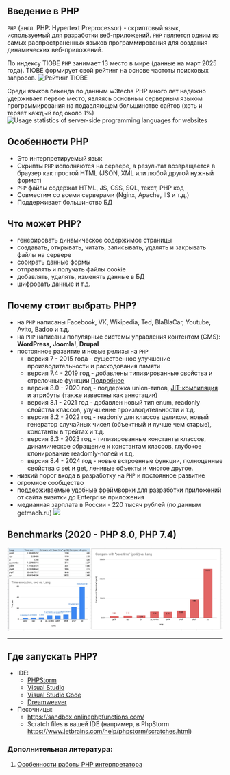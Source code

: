 ## Введение в PHP

`PHP` (англ. PHP: Hypertext Preprocessor) - скриптовый язык, используемый для разработки веб-приложений.
`PHP` является одним из самых распространенных языков программирования для создания динамических веб-приложений.

По индексу TIOBE `PHP` занимает 13 место в мире (данные на март 2025 года). TIOBE формирует свой рейтинг на основе частоты поисковых запросов.
![Рейтинг TIOBE](https://github.com/user-attachments/assets/7838876d-4698-4ac3-b34c-2e37d56a78be)

Среди языков бекенда по данным w3techs PHP много лет надёжно удерживает первое место, являясь основным серверным языком программирования на подавляющем большинстве сайтов (хоть и теряет каждый год около 1%)
![Usage statistics of server-side programming languages for websites](https://github.com/user-attachments/assets/f78bd404-13a7-47fc-8460-5b8baca22992)



## Особенности PHP
- Это интерпретируемый язык
- Скрипты `PHP` исполняются на сервере, а результат возвращается в браузер как простой HTML (JSON, XML или любой другой нужный формат)
- `PHP` файлы содержат HTML, JS, CSS, SQL, текст, PHP код
- Совместим со всеми серверами (Nginx, Apache, IIS и т.д.)
- Поддерживает большинство БД

## Что может PHP?
- генерировать динамическое содержимое страницы
- создавать, открывать, читать, записывать, удалять и закрывать файлы на сервере
- собирать данные формы
- отправлять и получать файлы cookie
- добавлять, удалять, изменять данные в БД
- шифровать данные и т.д.

## Почему стоит выбрать PHP?

- на `PHP` написаны Facebook, VK, Wikipedia, Ted, BlaBlaCar, Youtube, Avito, Badoo и т.д. 
- на `PHP` написаны популярные системы управления контентом (CMS): **WordPress, Joomla!, Drupal**
- постоянное развитие и новые релизы на `PHP`
    - версия 7 - 2015 года - существенное улучшение производительности и расходования памяти
    - версия 7.4 - 2019 год - добавлены типизированные свойства и стрелочные функции [Подробнее](https://www.php.net/manual/ru/migration74.new-features.php#migration74.new-features.core.typed-properties)
    - версия 8.0 - 2020 год - поддержка union-типов, [JIT-компиляция](https://ru.wikipedia.org/wiki/JIT-%D0%BA%D0%BE%D0%BC%D0%BF%D0%B8%D0%BB%D1%8F%D1%86%D0%B8%D1%8F) и атрибуты (также известны как аннотации)
    - версия 8.1 - 2021 год - добавлен новый тип enum, readonly свойства классов, улучшение производительности и т.д.
    - версия 8.2 - 2022 год - readonly для классов целиком, новый генератор случайных чисел (объектный и лучше чем старые), константы в трейтах и т.д.
    - версия 8.3 - 2023 год - типизированные константы классов, динамическое обращение к константам классов, глубокое клонирование readomly-полей и т.д.
    - версия 8.4 - 2024 год - новые встроенные функции, полноценные свойства с set и get, ленивые объекты и многое другое.
- низкий порог входа в разработку на `PHP` и постоянное развитие
- огромное сообщество
- поддерживаемые удобные фреймворки для разработки приложений от сайта визитки до Enterprise приложения
- медианная зарплата в России - 220 тысяч рублей (по данным getmach.ru)
  [![](https://github.com/user-attachments/assets/7de035d0-2bef-4c68-8147-e0d66b7af797)](https://getmatch.ru/salaries/php)






## Benchmarks (2020 - PHP 8.0, PHP 7.4)

[![PYPL](assets/benchmark.png)](https://habr.com/ru/post/532432/)


----------

## Где запускать PHP?

- IDE:
    - [PHPStorm](https://www.jetbrains.com/help/phpstorm/installation-guide.html)
    - [Visual Studio](https://visualstudio.microsoft.com/)
    - [Visual Studio Code](https://code.visualstudio.com/docs/languages/php)
    - [Dreamweaver](https://helpx.adobe.com/dreamweaver/get-started.html)
- Песочницы:
    - https://sandbox.onlinephpfunctions.com/
    - Scratch files в вашей IDE (например, в PhpStorm https://www.jetbrains.com/help/phpstorm/scratches.html)

### Дополнительная литература:
1. [Особенности работы PHP интерпретатора](https://ru.wikipedia.org/wiki/PHP#%D0%9E%D1%81%D0%BE%D0%B1%D0%B5%D0%BD%D0%BD%D0%BE%D1%81%D1%82%D0%B8_%D0%B8%D0%BD%D1%82%D0%B5%D1%80%D0%BF%D1%80%D0%B5%D1%82%D0%B0%D1%82%D0%BE%D1%80%D0%B0)

